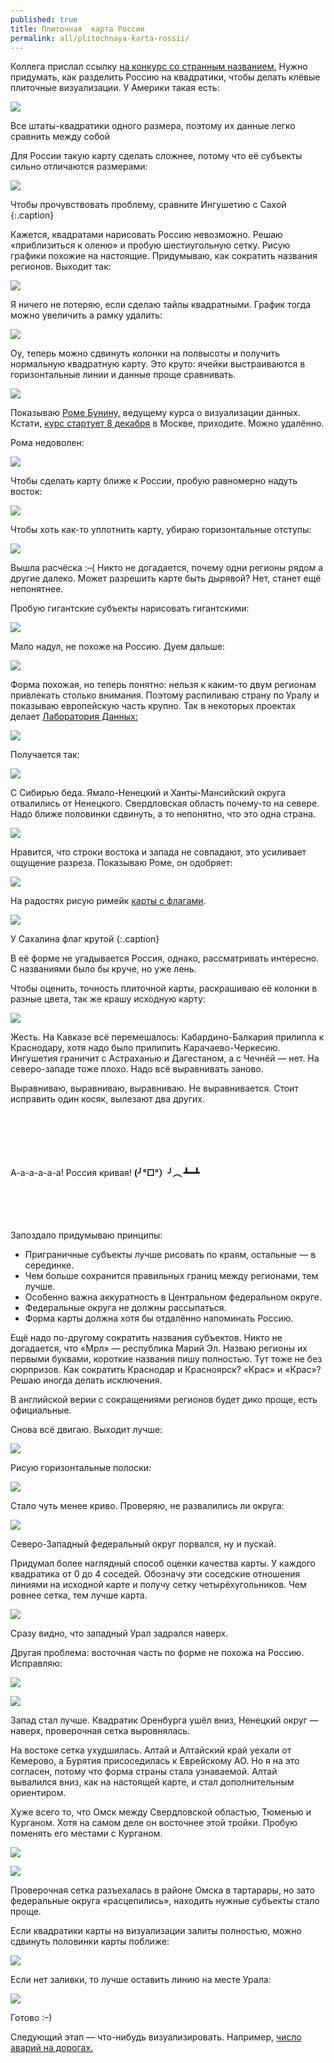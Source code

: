 ```yaml
---
published: true
title: Плиточная  карта России
permalink: all/plitochnaya-karta-rossii/
---
```


Коллега прислал ссылку [на конкурс со странным названием.](http://telegra.ph/Konkurs-Raspili-Rossiyu-Na-kvadraty-11-13) Нужно придумать, как разделить Россию на квадратики, чтобы делать клёвые плиточные визуализации. У Америки такая есть:

![]({{site.baseurl}}/media/tilemap-usa.png)

Все штаты-квадратики одного размера, поэтому их данные легко сравнить между собой

Для России такую карту сделать сложнее, потому что её субъекты сильно отличаются размерами:

![]({{site.baseurl}}/media/tilemap-feel-difference.png)

Чтобы прочувствовать проблему, сравните Ингушетию с Сахой
{:.caption}

Кажется, квадратами нарисовать Россию невозможно. Решаю «приблизиться к оленю» и пробую шестиугольную сетку. Рисую графики похожие на настоящие. Придумываю, как сократить названия регионов. Выходит так:

![]({{site.baseurl}}/media/tilemap-hex-1.png)

Я ничего не потеряю, если сделаю тайлы квадратными. График тогда можно увеличить а рамку удалить:

![]({{site.baseurl}}/media/tilemap-rect-1.png)

Оу, теперь можно сдвинуть колонки на полвысоты и получить нормальную квадратную карту. Это круто: ячейки выстраиваются в горизонтальные линии и данные проще сравнивать.

![]({{site.baseurl}}/media/tilemap-rect-2.png)

Показываю [Роме Бунину,](http://revealthedata.com/) ведущему курса о визуализации данных. Кстати, [курс стартует 8 декабря](https://datalaboratory.ru/course/) в Москве, приходите. Можно удалённо.

Рома недоволен:

![]({{site.baseurl}}/media/tilemap-rbunin1.png)

Чтобы сделать карту ближе к России, пробую равномерно надуть восток:

![]({{site.baseurl}}/media/tilemap-rect-twosizes.png)

Чтобы хоть как-то уплотнить карту, убираю горизонтальные отступы:

![]({{site.baseurl}}/media/tilemap-rect-twosizes2.png)

Вышла расчёска :–( Никто не догадается, почему одни регионы рядом а другие далеко. Может разрешить карте быть дырявой? Нет, станет ещё непонятнее.

Пробую гигантские субъекты нарисовать гигантскими:

![]({{site.baseurl}}/media/tilemap-rect-oligomer1.png)

Мало надул, не похоже на Россию. Дуем дальше:

![]({{site.baseurl}}/media/tilemap-rect-oligomer2.png)

Форма похожая, но теперь понятно: нельзя к каким-то двум регионам привлекать столько внимания. Поэтому распиливаю страну по Уралу и показываю европейскую часть крупно. Так в некоторых проектах делает [Лаборатория Данных:](https://datalaboratory.ru/)

![]({{site.baseurl}}/media/tilemap-division.png)

Получается так:

![]({{site.baseurl}}/media/tilemap-rect-cut1.png)

С Сибирью беда. Ямало-Ненецкий и Ханты-Мансийский округа отвалились от Ненецкого. Свердловская область почему-то на севере. Надо ближе половинки сдвинуть, а то непонятно, что это одна страна.

![]({{site.baseurl}}/media/tilemap-division-v1.png)

Нравится, что строки востока и запада не совпадают, это усиливает ощущение разреза. Показываю Роме, он одобряет:

![]({{site.baseurl}}/media/tilemap-rbunin-ok.png)

На радостях рисую римейк [карты с флагами](https://upload.wikimedia.org/wikipedia/commons/6/6b/Flag-maps_of_the_subjects_of_Russia.png).

![]({{site.baseurl}}/media/tilemap-flags.png)

У Сахалина флаг крутой
{:.caption}

В её форме не угадывается Россия, однако, рассматривать интересно. С названиями было бы круче, но уже лень.

Чтобы оценить, точность плиточной карты, раскрашиваю её колонки в разные цвета, так же крашу исходную карту:

![]({{site.baseurl}}/media/tilemap-test-vertical.png)

Жесть. На Кавказе всё перемешалось: Кабардино-Балкария прилипла к Краснодару, хотя надо было прилипить Карачаево-Черкесию. Ингушетия граничит с Астраханью и Дагестаном, а с Чечнёй — нет. На северо-западе тоже плохо. Надо всё выравнивать заново.

Выравниваю, выравниваю, выравниваю. Не выравнивается. Стоит исправить один косяк, вылезают два других.







<br /><br /><br /><br /><br />
А-а-а-а-а-а! Россия кривая!
**(╯°□°）╯︵ ┻━┻**
<br /><br /><br /><br /><br />






Запоздало придумываю принципы:
- Приграничные субъекты лучше рисовать по краям, остальные — в серединке.
- Чем больше сохранится правильных границ между регионами, тем лучше.
- Особенно важна аккуратность в Центральном федеральном округе.
- Федеральные округа не должны рассыпаться.
- Форма карты должна хотя бы отдалённо напоминать Россию.

Ещё надо по-другому сократить названия субъектов. Никто не догадается, что «Мрл» — республика Марий Эл. Назваю регионы их первыми буквами, короткие названия пишу полностью. Тут тоже не без сюрпризов. Как сократить Краснодар и Красноярск? «Крас» и «Крас»? Решаю иногда делать исключения.

В английской верии с сокращениями регионов будет дико проще, есть официальные.

Снова всё двигаю. Выходит лучше:

![]({{site.baseurl}}/media/tilemap-test-vertical2.png)

Рисую горизонтальные полоски:

![]({{site.baseurl}}/media/tilemap-test-horizontal2.png)

Стало чуть менее криво. Проверяю, не развалились ли округа:

![]({{site.baseurl}}/media/tilemap-test-districts.png)

Северо-Западный федеральный округ порвался, ну и пускай. 

Придумал более наглядный способ оценки качества карты. У каждого квадратика от 0 до 4 соседей. Обозначу эти соседские отношения линиями на исходной карте и получу сетку четырёхугольников. Чем ровнее сетка, тем лучше карта.

![]({{site.baseurl}}/media/tilemap-test-graph1.png)

Сразу видно, что западный Урал задрался наверх.

Другая проблема: восточная часть по форме не похожа на Россию. Исправляю:

![]({{site.baseurl}}/media/tilemap-test-districts2.png)

![]({{site.baseurl}}/media/tilemap-test-graph2.png)

Запад стал лучше. Квадратик Оренбурга ушёл вниз, Ненецкий округ — наверх, проверочная сетка выровнялась. 

На востоке сетка ухудшилась. Алтай и Алтайский край уехали от Кемерово, а Бурятия присоседилась к Еврейскому АО. Но я на это согласен, потому что форма страны стала узнаваемой. Алтай вывалился вниз, как на настоящей карте, и стал дополнительным ориентиром.

Хуже всего то, что Омск между Свердловской областью, Тюменью и Курганом. Хотя на самом деле он восточнее этой тройки. Пробую поменять его местами с Курганом.

![]({{site.baseurl}}/media/tilemap-test-districts3.png)

![]({{site.baseurl}}/media/tilemap-test-graph3.png)

Проверочная сетка разъехалась в районе Омска в тартарары, но зато федеральные округа «расцепились», находить нужные субъекты стало проще.

Если квадратики карты на визуализации залиты полностью, можно сдвинуть половинки карты поближе:

![]({{site.baseurl}}/media/tilemap-test-districts-joined.png)

Если нет заливки, то лучше оставить линию на месте Урала:

![]({{site.baseurl}}/media/tilemap-rect-twosizes3.png)

Готово :–)

Следующий этап — что-нибудь визуализировать. Например, [число аварий на дорогах.](http://stat.gibdd.ru/)

